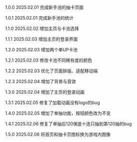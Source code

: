 1.0.0 2025.02.01 完成新手池的抽卡页面

1.0.1 2025.02.01 完成新手池的统计

1.1.0 2025.02.02 增加主页与卡池选择

1.1.1 2025.02.03 增加主页的登录界面

1.2.0 2025.02.03 增加两个单UP卡池

1.2.1 2025.02.03 修改卡池不同稀有度的颜色

1.2.2 2025.02.03 优化了页面排版、适配移动端

1.2.3 2025.02.04 增加了背景与音效

1.3.0 2025.02.04 增加了主页的登录动画

1.3.1 2025.02.05 修复了加载动画没有logo的bug

1.4.0 2025.02.05 增加了单抽功能，按钮颜色改为不变

1.4.1 2025.02.06 修复了单抽后120保底十连只抽到第120抽的bug

1.5.0 2025.02.06 将首页和抽卡页图标换为游戏内图像
